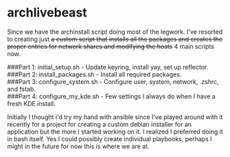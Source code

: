# archlivebeast
Since we have the archinstall script doing most of the legwork. I've resorted to creating just ~~a custom script that installs all the packages and creates the proper entries for network shares and modifying the hosts~~ 4 main scripts now.

###Part 1: initial_setup.sh - Update keyring, install yay, set up reflector.  
###Part 2: install_packages.sh - Install all required packages.  
###Part 3: configure_system.sh - Configure user, system, network, .zshrc, and fstab.  
###Part 4: configure_my_kde.sh - Few settings I always do when I have a fresh KDE install.  

Initially I thought i'd try my hand with ansible since I've played around with it recently for a project for creating a custom debian installer for an application but the more I started working on it.  I realized I preferred doing it in bash itself. Yes I could possibly create individual playbooks, perhaps I might in the future for now this is where we are at.
